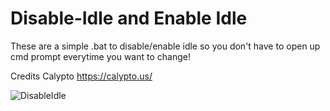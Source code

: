 # Disable-Idle and Enable Idle

These are a simple .bat to disable/enable idle so you don't have to open up cmd prompt everytime you want to change!

Credits Calypto https://calypto.us/

![DisableIdle](https://user-images.githubusercontent.com/107975725/175650142-edbbd997-3054-4511-b9c0-07742f488afd.png)
